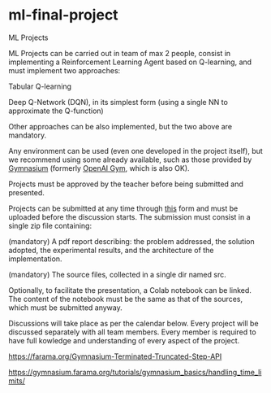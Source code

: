 # ml-final-project

ML Projects

ML Projects can be carried out in team of max 2 people, consist in implementing a Reinforcement Learning Agent based on Q-learning, and must implement two approaches:

Tabular Q-learning

Deep Q-Network (DQN), in its simplest form (using a single NN to approximate the Q-function)

Other approaches can be also implemented, but the two above are mandatory.

Any environment can be used (even one developed in the project itself), but we recommend using some already available, such as those provided by [Gymnasium](https://gymnasium.farama.org/) (formerly [OpenAI Gym](https://www.gymlibrary.dev/), which is also OK). 

Projects must be approved by the teacher before being submitted and presented. 

Projects can be submitted at any time through [this](https://docs.google.com/forms/d/e/1FAIpQLScjCtm-loqE1PKyxkoTKrW8mG2FBAnWauKnAi5XxIRQoaqu-Q/viewform) form and must be uploaded before the discussion starts. The submission must consist in a single zip file containing:

(mandatory) A pdf report describing: the problem addressed, the solution adopted, the experimental results, and the architecture of the implementation.

(mandatory) The source files, collected in a single dir named src.

Optionally, to facilitate the presentation, a Colab notebook can be linked. The content of the notebook must be the same as that of the sources, which must be submitted anyway.

Discussions will take place as per the calendar below. Every project will be discussed separately with all team members. Every member is required to have full kowledge and understanding of every aspect of the project.

https://farama.org/Gymnasium-Terminated-Truncated-Step-API

https://gymnasium.farama.org/tutorials/gymnasium_basics/handling_time_limits/